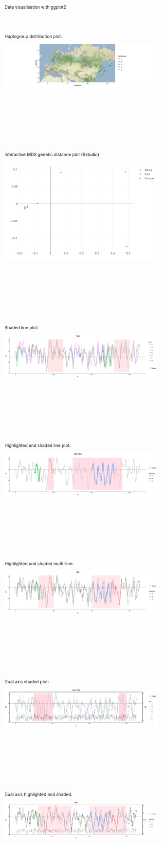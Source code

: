Data visualisation with ggplot2

<br /> <br /> <br />


Haplogroup distribution plot:


![alt text](haplogroup_distribution_map/test_out.png)


<br /> <br /> <br />

<br /> <br /> <br />

<br /> <br /> <br />


Interactive MDS genetic distance plot (Rstudio)


 ![alt text](interactive_MDS_plot/newplot.png)


<br /> <br /> <br />

<br /> <br /> <br />

<br /> <br /> <br />


Shaded line plot:

![alt text](shaded_line_plot/test.png)

<br /> <br /> <br />

<br /> <br /> <br />

<br /> <br /> <br />


Highlighted and shaded line plot:

![alt text](highlighted_lines_and_shaded/highlighted_shaded.png)


<br /> <br /> <br />

<br /> <br /> <br />

<br /> <br /> <br />



Highlighted and shaded multi-line:

![alt text](shaded_highlighted_multi/test.png)

<br /> <br /> <br />

<br /> <br /> <br />

<br /> <br /> <br />


Dual axis shaded plot:

![alt text](dual_axis_shaded/test.png)


<br /> <br /> <br />

<br /> <br /> <br />

<br /> <br /> <br />



Dual axis highlighted and shaded:

![alt text](dual_highlighted_shaded/test.png)

<br /> <br /> <br />

<br /> <br /> <br />

<br /> <br /> <br />



